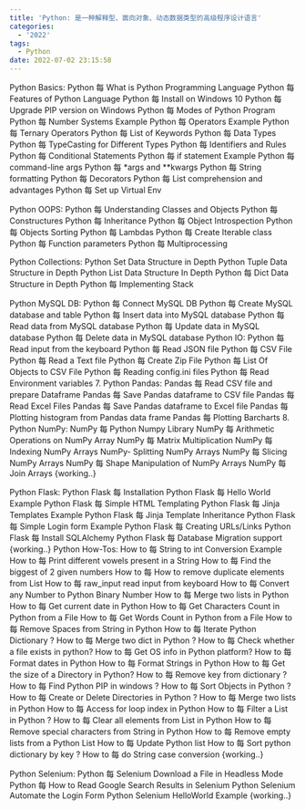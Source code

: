 ```yaml
---
title: 'Python: 是一种解释型、面向对象、动态数据类型的高级程序设计语言'
categories:
  - '2022'
tags:
  - Python
date: 2022-07-02 23:15:58
---
```


<!-- toc -->

Python Basics:
Python 每 What is Python Programming Language
Python 每 Features of Python Language
Python 每 Install on Windows 10
Python 每 Upgrade PIP version on Windows
Python 每 Modes of Python Program
Python 每 Number Systems Example
Python 每 Operators Example
Python 每 Ternary Operators
Python 每 List of Keywords
Python 每 Data Types
Python 每 TypeCasting for Different Types
Python 每 Identifiers and Rules
Python 每 Conditional Statements
Python 每 if statement Example
Python 每 command-line args
Python 每 *args and **kwargs
Python 每 String formatting
Python 每 Decorators
Python 每 List comprehension and advantages
Python 每 Set up Virtual Env

<!-- more -->

Python OOPS:
Python 每 Understanding Classes and Objects
Python 每 Constructures
Python 每 Inheritance
Python 每 Object Introspection
Python 每 Objects Sorting
Python 每 Lambdas
Python 每 Create Iterable class
Python 每 Function parameters
Python 每 Multiprocessing

Python Collections:
Python Set Data Structure in Depth
Python Tuple Data Structure in Depth
Python List Data Structure In Depth
Python 每 Dict Data Structure in Depth
Python 每 Implementing Stack

Python MySQL DB:
Python 每 Connect MySQL DB
Python 每 Create MySQL database and table
Python 每 Insert data into MySQL database
Python 每 Read data from MySQL database
Python 每 Update data in MySQL database
Python 每 Delete data in MySQL database
 Python IO:
Python 每 Read input from the keyboard
Python 每 Read JSON file
Python 每  CSV File
Python 每 Read a Text file
Python 每 Create Zip File
Python 每 List Of Objects to CSV File
Python 每 Reading config.ini files
Python 每 Read Environment variables
7. Python Pandas:
Pandas 每 Read CSV file and prepare Dataframe
Pandas 每 Save Pandas dataframe to CSV file
Pandas 每 Read Excel Files
Pandas 每 Save Pandas dataframe to Excel file
Pandas 每 Plotting histogram from Pandas data frame
Pandas 每 Plotting Barcharts
8. Python NumPy:
NumPy 每 Python Numpy Library
NumPy 每 Arithmetic Operations on NumPy Array
NumPy 每 Matrix Multiplication
NumPy 每 Indexing NumPy Arrays
NumPy- Splitting NumPy Arrays
NumPy 每 Slicing NumPy Arrays
NumPy 每 Shape Manipulation of NumPy Arrays
NumPy 每 Join Arrays
{working..}


Python Flask:
Python Flask 每 Installation
Python Flask 每 Hello World Example
Python Flask 每 Simple HTML Templating
Python Flask 每 Jinja Templates Example
Python Flask 每 Jinja Template Inheritance
Python Flask 每 Simple Login form Example
Python Flask 每 Creating URLs/Links
Python Flask 每 Install SQLAlchemy
Python Flask 每 Database Migration support
{working..}
Python How-Tos:
How to 每 String to int Conversion Example
How to 每 Print different vowels present in a String
How to 每 Find the biggest of 2 given numbers
How to 每 How to remove duplicate elements from List
How to 每 raw_input read input from keyboard
How to 每 Convert any Number to Python Binary Number
How to 每 Merge two lists in Python
How to  每 Get current date in Python
How to 每 Get Characters Count in Python from a File
How to 每 Get Words Count in Python from a File
How to 每 Remove Spaces from String in Python
How to 每 Iterate Python Dictionary ?
How to 每 Merge two dict in Python ?
How to 每 Check whether a file exists in python?
How to 每 Get OS info in Python platform?
How to 每 Format dates in Python
How to 每 Format Strings in Python
How to 每 Get the size of a Directory in Python?
How to 每 Remove key from dictionary ?
How to 每 Find Python PIP in windows ?
How to 每 Sort Objects in Python ?
How to 每 Create or Delete Directories in Python ?
How to 每 Merge two lists in Python
How to 每 Access for loop index in Python
How to 每 Filter a List in Python ?
How to 每 Clear all elements from List in Python
How to 每 Remove special characters from String in Python
How to 每 Remove empty lists from a Python List
How to 每 Update Python list
How to 每 Sort python dictionary by key ?
How to 每 do String case conversion
{working..}


Python Selenium:
Python 每 Selenium Download a File in Headless Mode
Python 每 How to Read Google Search Results in Selenium
Python Selenium Automate the Login Form
Python Selenium HelloWorld Example
{working..}
